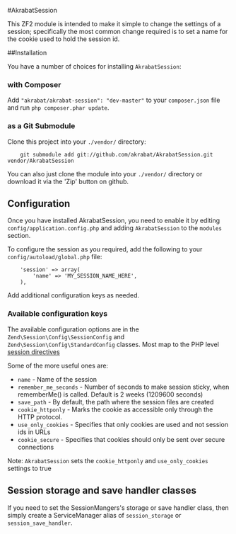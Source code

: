 #AkrabatSession

This ZF2 module is intended to make it simple to change the settings of a
session; specifically the most common change required is to set a name for
the cookie used to hold the session id.

##Installation

You have a number of choices for installing `AkrabatSession`:

### with Composer

Add `"akrabat/akrabat-session": "dev-master"` to your `composer.json` file and run `php composer.phar update`.

### as a Git Submodule

Clone this project into your `./vendor/` directory:

        git submodule add git://github.com/akrabat/AkrabatSession.git vendor/AkrabatSession


You can also just clone the module into your `./vendor/` directory or download it via the 'Zip' button on github.

## Configuration

Once you have installed AkrabatSession, you need to enable it by editing
`config/application.config.php` and adding `AkrabatSession` to the `modules`
section.

To configure the session as you required, add the following to your
`config/autoload/global.php` file:

        'session' => array(
            'name' => 'MY_SESSION_NAME_HERE',
        ),

Add additional configuration keys as needed.


### Available configuration keys

The available configuration options are in the `Zend\Session\Config\SessionConfig`
and `Zend\Session\Config\StandardConfig` classes. Most map to the PHP level
[session directives](http://www.php.net/manual/en/session.configuration.php)


Some of the more useful ones are:

* `name` - Name of the session
* `remember_me_seconds` - Number of seconds to make session sticky, when rememberMe() is called. Default is 2 weeks (1209600 seconds)
* `save_path` - By default, the path where the session files are created
* `cookie_httponly` - Marks the cookie as accessible only through the HTTP protocol.
* `use_only_cookies` - Specifies that only cookies are used and not session ids in URLs
* `cookie_secure` - Specifies that cookies should only be sent over secure connections

Note: `AkrabatSession` sets the `cookie_httponly` and `use_only_cookies` settings to true


## Session storage and save handler classes

If you need to set the SessionMangers's storage or save handler class, then
simply create a ServiceManager alias of `session_storage` or `session_save_handler`.
